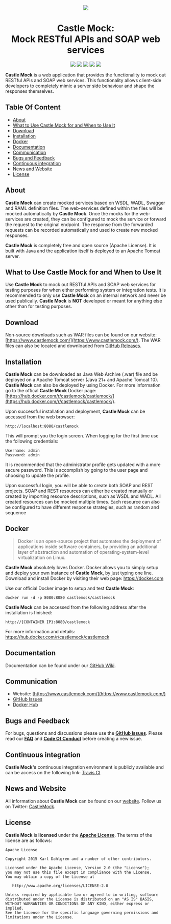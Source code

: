 <p align="center"><img src="https://raw.githubusercontent.com/castlemock/castlemock/master/web/web-frontend/src/images/logo.png"></div></p>

<h1 align="center"> Castle Mock: <br/>Mock RESTful APIs and SOAP web services</h1>

<p align="center">
    <a href="https://snyk.io/test/github/castlemock/castlemock"><img src="https://snyk.io/test/github/castlemock/castlemock/badge.svg"></a>
    <a href="https://github.com/castlemock/castlemock/releases"><img src="https://img.shields.io/github/release/castlemock/castlemock.svg"></a>
    <a href="LICENSE"><img src="https://img.shields.io/badge/license-Apache%202-blue.svg"></a>
    <img src="https://img.shields.io/badge/platforms-Linux%C2%A0%7C%C2%A0macOS%20%7C%20Windows-blue">
    <a href="https://hub.docker.com/r/castlemock/castlemock/"><img src="https://img.shields.io/docker/pulls/castlemock/castlemock.svg"></a>
</p>


**Castle Mock** is a web application that provides the functionality to mock out RESTful APIs and SOAP web services. This functionality allows client-side developers to completely mimic a server side behaviour and shape the responses themselves.

Table Of Content
----

- [About](#about)
- [What to Use Castle Mock for and When to Use It](#what-to-use-castle-mock-for-and-when-to-use-it)
- [Download](#download)
- [Installation](#installation)
- [Docker](#docker)
- [Documentation](#documentation)
- [Communication](#communication)
- [Bugs and Feedback](#bugs-and-feedback)
- [Continuous integration](#continuous-integration)
- [News and Website](#news-and-website)
- [License](#license)

## About

**Castle Mock** can create mocked services based on WSDL, WADL, Swagger and RAML definition files. The web-services defined within the files will be mocked automatically by **Castle Mock**. Once the mocks for the web-services are created, they can be configured to mock the service or forward the request to the original endpoint. The response from the forwarded requests can be recorded automatically and used to create new mocked responses.

**Castle Mock** is completely free and open source (Apache License). It is built with Java and the application itself is deployed to an Apache Tomcat server.

## What to Use Castle Mock for and When to Use It

Use **Castle Mock** to mock out RESTful APIs and SOAP web services for testing purposes for when either performing system or integration tests. It is recommended to only use **Castle Mock** on an internal network and never be used publically. **Castle Mock** is **NOT** developed or meant for anything else other than for testing purposes.

## Download

Non-source downloads such as WAR files can be found on our website: [https://www.castlemock.com/](https://www.castlemock.com/). The WAR files can also be located and downloaded from [GitHub Releases](https://github.com/castlemock/castlemock/releases).

## Installation

**Castle Mock** can be downloaded as Java Web Archive (.war) file and be deployed on a Apache Tomcat server (Java 21+ and Apache Tomcat 10). **Castle Mock** can also be deployed by using Docker. For more information go to the offical **Castle Mock** Docker page: [https://hub.docker.com/r/castlemock/castlemock/](https://hub.docker.com/r/castlemock/castlemock/).

Upon successful installation and deployment, **Castle Mock** can be accessed from the web browser:

    http://localhost:8080/castlemock
    
This will prompt you the login screen. When logging for the first time use the following credentials: 

    Username: admin 
    Password: admin 

It is recommended that the administrator profile gets updated with a more secure password. This is accomplish by going to the user page and choosing to update the profile.

Upon successful login, you will be able to create both SOAP and REST projects. SOAP and REST resources can either be created manually or created by importing resource descriptions, such as WSDL and WADL. All created resources can be mocked multiple times. Each resource can also be configured to have different response strategies, such as random and sequence

## Docker

> Docker is an open-source project that automates the deployment of applications inside software containers, by providing an additional layer of abstraction and automation of operating-system-level virtualization on Linux.

**Castle Mock** absolutely loves Docker. Docker allows you to simply setup and deploy your own instance of **Castle Mock**, by just typing one line. Download and install Docker by visiting their web page: https://docker.com

Use our official Docker image to setup and test **Castle Mock**:
```
docker run -d -p 8080:8080 castlemock/castlemock
```

**Castle Mock** can be accessed from the following address after the installation is finished:
```
http://{CONTAINER IP}:8080/castlemock
```

For more information and details: https://hub.docker.com/r/castlemock/castlemock

## Documentation

Documentation can be found under our [GitHub Wiki](https://github.com/castlemock/castlemock/wiki). 

## Communication
- Website: [https://www.castlemock.com/](https://www.castlemock.com/)
- [GitHub Issues](https://github.com/castlemock/castlemock/issues)
- [Docker Hub](https://hub.docker.com/r/castlemock/castlemock/)

## Bugs and Feedback

For bugs, questions and discussions please use the **[GitHub Issues](https://github.com/castlemock/castlemock/issues)**. Please read our **[FAQ](https://github.com/castlemock/castlemock/wiki/FAQ)** and **[Code Of Conduct](https://github.com/castlemock/castlemock/blob/master/CODE_OF_CONDUCT.md)** before creating a new issue. 

## Continuous integration

**Castle Mock's** continuous integration environment is publicly available and can be access on the following link: [Travis CI](https://travis-ci.org/castlemock/castlemock)

## News and Website

All information about **Castle Mock** can be found on our [website](https://www.castlemock.com/). Follow us on Twitter: [CastleMock](http://twitter.com/CastleMock).

## License

**Castle Mock** is **licensed** under the **[Apache License](https://github.com/castlemock/castlemock/blob/master/LICENSE)**. The terms of the license are as follows:

    Apache License

    Copyright 2015 Karl Dahlgren and a number of other contributors.

    Licensed under the Apache License, Version 2.0 (the "License");
    you may not use this file except in compliance with the License.
    You may obtain a copy of the License at

       http://www.apache.org/licenses/LICENSE-2.0

    Unless required by applicable law or agreed to in writing, software
    distributed under the License is distributed on an "AS IS" BASIS,
    WITHOUT WARRANTIES OR CONDITIONS OF ANY KIND, either express or implied.
    See the License for the specific language governing permissions and
    limitations under the License.

